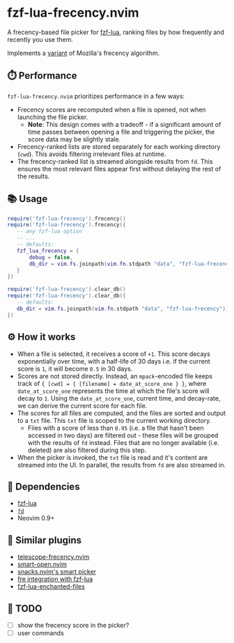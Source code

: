 # fzf-lua-frecency.nvim

A frecency-based file picker for [fzf-lua](https://github.com/ibhagwan/fzf-lua), ranking files by how frequently and recently you use them.

Implements a [variant](https://wiki.mozilla.org/User:Jesse/NewFrecency) of Mozilla's frecency algorithm.

## ⏱️ Performance
`fzf-lua-frecency.nvim` prioritizes performance in a few ways:

- Frecency scores are recomputed when a file is opened, not when launching the file picker.
   - **Note**: This design comes with a tradeoff - if a significant amount of time passes between opening a file and triggering the picker, the score data may be slightly stale.
- Frecency-ranked lists are stored separately for each working directory (`cwd`). This avoids filtering irrelevant files at runtime.
- The frecency-ranked list is streamed alongside results from `fd`. This ensures the most relevant files appear first without delaying the rest of the results.

## 📚 Usage

```lua
require('fzf-lua-frecency').frecency()
require('fzf-lua-frecency').frecency({
   -- any fzf-lua option
   -- ...
   -- defaults:
   fzf_lua_frecency = {
       debug = false,
       db_dir = vim.fs.joinpath(vim.fn.stdpath "data", "fzf-lua-frecency"))
   }
})
```

```lua
require('fzf-lua-frecency').clear_db()
require('fzf-lua-frecency').clear_db({
   -- defaults:
   db_dir = vim.fs.joinpath(vim.fn.stdpath "data", "fzf-lua-frecency"))
})
```

## ⚙️ How it works
- When a file is selected, it receives a score of `+1`. This score decays exponentially over time, with a half-life of 30 days i.e. if the current score is `1`, it will become `0.5` in 30 days.
- Scores are not stored directly. Instead, an `mpack`-encoded file keeps track of `{ [cwd] = { [filename] = date_at_score_one } }`, where `date_at_score_one` represents the time at which the file's score will decay to `1`. Using the `date_at_score_one`, current time, and decay-rate, we can derive the current score for each file. 
- The scores for all files are computed, and the files are sorted and output to a `txt` file. This `txt` file is scoped to the current working directory.
  - Files with a score of less than `0.95` (i.e. a file that hasn't been accessed in two days) are filtered out - these files will be grouped with the results of `fd` instead. Files that are no longer available (i.e. deleted) are also filtered during this step.
- When the picker is invoked, the `txt` file is read and it's content are streamed into the UI. In parallel, the results from `fd` are also streamed in.

## 🔗 Dependencies

- [fzf-lua](https://github.com/ibhagwan/fzf-lua)
- [`fd`](https://github.com/sharkdp/fd)
- Neovim 0.9+

## 👥 Similar plugins
- [telescope-frecency.nvim](https://github.com/nvim-telescope/telescope-frecency.nvim)
- [smart-open.nvim](https://github.com/danielfalk/smart-open.nvim)
- [snacks.nvim's smart picker](https://github.com/folke/snacks.nvim/blob/main/docs/picker.md#smart)
- [fre integration with fzf-lua](https://github.com/ibhagwan/fzf-lua/discussions/2174)
- [fzf-lua-enchanted-files](https://github.com/otavioschwanck/fzf-lua-enchanted-files)

## 📝 TODO
- [ ] show the frecency score in the picker?
- [ ] user commands
